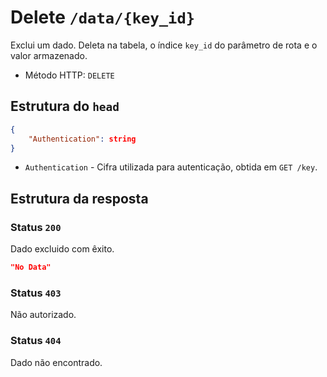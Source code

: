 # Delete `/data/{key_id}`

Exclui um dado. Deleta na tabela, o índice `key_id` do parâmetro de rota e o
valor armazenado.

- Método HTTP: `DELETE`

## Estrutura do `head`

```json
{
    "Authentication": string
}
```

- `Authentication` - Cifra utilizada para autenticação, obtida em `GET /key`.

## Estrutura da resposta

### Status `200`

Dado excluido com êxito.

```json
"No Data"
```

### Status `403`

Não autorizado.

### Status `404`

Dado não encontrado.
